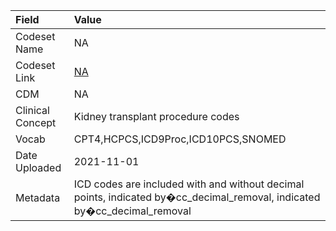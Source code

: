 |Field            |Value                                                                                                                    |
|:----------------|:------------------------------------------------------------------------------------------------------------------------|
|Codeset Name     |NA                                                                                                                       |
|Codeset Link     |[NA](https://github.com/PEDSnet/Variable-Dictionary/blob/main/procedures/NA.csv)                                         |
|CDM              |NA                                                                                                                       |
|Clinical Concept |Kidney transplant procedure codes                                                                                        |
|Vocab            |CPT4,HCPCS,ICD9Proc,ICD10PCS,SNOMED                                                                                      |
|Date Uploaded    |2021-11-01                                                                                                               |
|Metadata         |ICD codes are included with and without decimal points, indicated by�cc_decimal_removal, indicated by�cc_decimal_removal |
